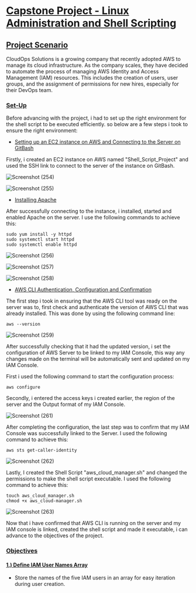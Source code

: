 # <ins>Capstone Project - Linux Administration and Shell Scripting</ins>

## <ins>Project Scenario</ins>

CloudOps Solutions is a growing company that recently adopted AWS to manage its cloud infrastructure. As the company scales, they have decided to automate the process of managing AWS Identity and Access Management (IAM) resources. This includes the creation of users, user groups, and the assignment of permissions for new hires, especially for their DevOps team.

### <ins>Set-Up</ins>

Before advancing with the project, i had to set up the right environment for the shell script to be executed efficiently. so below are a few steps i took to ensure the right environment:

  - <ins>Setting up an EC2 instance on AWS and Connecting to the Server on GitBash</ins>

Firstly, i created an EC2 instance on AWS named "Shell_Script_Project" and used the SSH link to connect to the server of the instance on GitBash.

![Screenshot (254)](https://github.com/user-attachments/assets/2697314f-423e-4304-9aab-886729d594ee)

![Screenshot (255)](https://github.com/user-attachments/assets/48e42f09-f5ea-4295-b6a6-add7fa78d8f9)

  - <ins>Installing Apache</ins>

After successfully connecting to the instance, i installed, started and enabled Apache on the server. I use the following commands to achieve this:
    
    sudo yum install -y httpd
    sudo systemctl start httpd
    sudo systemctl enable httpd

![Screenshot (256)](https://github.com/user-attachments/assets/e0dcf032-5c9a-40c0-a0eb-08f0e0ba47cf)

![Screenshot (257)](https://github.com/user-attachments/assets/7309587c-6db8-4abc-bfd1-076e075cf81b)

![Screenshot (258)](https://github.com/user-attachments/assets/2509916e-f2dc-41cc-b05e-8b475139885e)

  - <ins>AWS CLI Authentication, Configuration and Confirmation</ins>

The first step i took in ensuring that the AWS CLI tool was ready on the server was to, first check and authenticate the version of AWS CLI that was already installed. This was done by using the following command line:

    aws --version

![Screenshot (259)](https://github.com/user-attachments/assets/20bdaf4a-be4d-407a-845a-8f289ca7e841)

After successfully checking that it had the updated version, i set the configuration of AWS Server to be linked to my IAM Console, this way any changes made on the terminal will be automatically sent and updated on my IAM Console.

First i used the following command to start the configuration process:

    aws configure

Secondly, i entered the access keys i created earlier, the region of the server and the Output format of my IAM Console.

![Screenshot (261)](https://github.com/user-attachments/assets/ce8335ee-ec77-4af0-99d4-f023f85c5b8c)

After completing the configuration, the last step was to confirm that my IAM Console was successfully linked to the Server. I used the following command to achieve this:

    aws sts get-caller-identity

![Screenshot (262)](https://github.com/user-attachments/assets/99d0ea27-3dd8-410a-ae0b-aafa7aab77e5)

Lastly, I created the Shell Script "aws_cloud_manager.sh" and changed the permissions to make the shell script executable. I used the following command to achieve this:

    touch aws_cloud_manager.sh
    chmod +x aws_cloud-manager.sh

![Screenshot (263)](https://github.com/user-attachments/assets/f659bb53-fd0b-4dda-a1cb-e55d7bc2e823)

Now that i have confirmed that AWS CLI is running on the server and my IAM console is linked, created the shell script and made it executable, i can advance to the objectives of the project.

### <ins>Objectives</ins>

#### <ins>1.) Define IAM User Names Array</ins>
  - Store the names of the five IAM users in an array for easy iteration during user creation.




